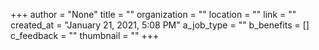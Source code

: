 +++
author = "None"
title = ""
organization = ""
location = ""
link = ""
created_at = "January 21, 2021, 5:08 PM"
a_job_type = ""
b_benefits = []
c_feedback = ""
thumbnail = ""
+++
